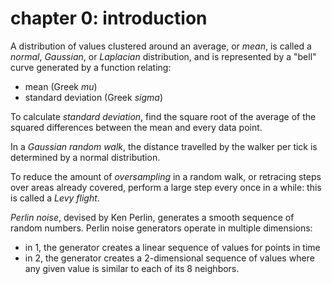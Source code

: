 # chapter 0: introduction
A distribution of values clustered around an average, or *mean*, is called a *normal*, *Gaussian*, or *Laplacian*
distribution, and is represented by a "bell" curve generated by a function relating:

  * mean (Greek *mu*)
  * standard deviation (Greek *sigma*)

To calculate *standard deviation*, find the square root of the average of the squared differences between the mean and
every data point.

In a *Gaussian random walk*, the distance travelled by the walker per tick is determined by a normal distribution.

To reduce the amount of *oversampling* in a random walk, or retracing steps over areas already covered, perform a large
step every once in a while: this is called a *Levy flight*.

*Perlin noise*, devised by Ken Perlin, generates a smooth sequence of random numbers. Perlin noise generators operate
in multiple dimensions:

  * in 1, the generator creates a linear sequence of values for points in time
  * in 2, the generator creates a 2-dimensional sequence of values where any given value is similar to each of its 8
    neighbors.
